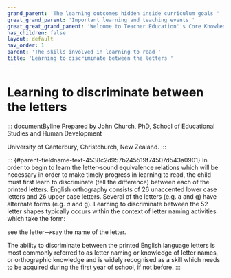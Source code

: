 ```yaml
---
grand_parent: 'The learning outcomes hidden inside curriculum goals '
great_grand_parent: 'Important learning and teaching events '
great_great_grand_parent: 'Welcome to Teacher Education''s Core Knowledge and Skills.'
has_children: false
layout: default
nav_order: 1
parent: 'The skills involved in learning to read '
title: 'Learning to discriminate between the letters '
---
```

# Learning to discriminate between the letters 


::: documentByline
Prepared by John Church, PhD, School of Educational Studies and Human
Development

University of Canterbury, Christchurch, New Zealand.
:::

::: {#parent-fieldname-text-4538c2d957b245519f74507d543a0901}
In order to begin to learn the letter-sound equivalence relations which
will be necessary in order to make timely progress in learning to read,
the child must first learn to discriminate (tell the difference) between
each of the printed letters. English orthography consists of 26
unaccented lower case letters and 26 upper case letters. Several of the
letters (e.g. a and g) have alternate forms (e.g. *a* and g)*.* Learning
to discriminate between the 52 letter shapes typically occurs within the
context of letter naming activities which take the form:

see the letter--\>say the name of the letter.

The ability to discriminate between the printed English language letters
is most commonly referred to as letter naming or knowledge of letter
names, or orthographic knowledge and is widely recognised as a skill
which needs to be acquired during the first year of school, if not
before.
:::
